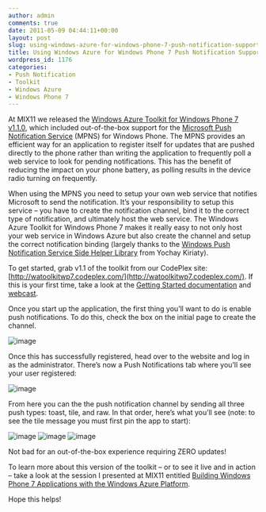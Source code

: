```yaml
---
author: admin
comments: true
date: 2011-05-09 04:44:11+00:00
layout: post
slug: using-windows-azure-for-windows-phone-7-push-notification-support
title: Using Windows Azure for Windows Phone 7 Push Notification Support
wordpress_id: 1176
categories:
- Push Notification
- Toolkit
- Windows Azure
- Windows Phone 7
---
```


At MIX11 we released the [Windows Azure Toolkit for Windows Phone 7 v1.1.0](http://watoolkitwp7.codeplex.com/releases/view/61952), which included out-of-the-box support for the [Microsoft Push Notification Service](http://msdn.microsoft.com/en-us/library/ff402558%28VS.92%29.aspx) (MPNS) for Windows Phone. The MPNS provides an efficient way for an application to register itself for updates that are pushed directly to the phone rather than writing the application to frequently poll a web service to look for pending notifications. This has the benefit of reducing the impact on your phone battery, as polling results in the device radio turning on frequently.

 

When using the MPNS you need to setup your own web service that notifies Microsoft to send the notification. It’s your responsibility to setup this service – you have to create the notification channel, bind it to the correct type of notification, and ultimately host the web service. The Windows Azure Toolkit for Windows Phone 7 makes it really easy to not only host your web service in Windows Azure but also create the channel and setup the correct notification binding (largely thanks to the [Windows Push Notification Service Side Helper Library](http://windowsteamblog.com/windows_phone/b/wpdev/archive/2011/01/14/windows-push-notification-server-side-helper-library.aspx) from Yochay Kiriaty).

 

To get started, grab v1.1 of the toolkit from our CodePlex site: [http://watoolkitwp7.codeplex.com/](http://watoolkitwp7.codeplex.com/). If this is your first time, take a look at the [Getting Started documentation](http://watoolkitwp7.codeplex.com/wikipage?title=Getting%20Started&referringTitle=Documentation) and [webcast](http://channel9.msdn.com/posts/Getting-Started-with-the-Windows-Azure-Toolkit-for-Windows-Phone-7).

 

Once you start up the application, the first thing you’ll want to do is enable push notifications. To do this, check the box on the initial page to create the channel.

 

![image](https://wadewegner.blob.core.windows.net/wordpress/2011/05/image.png)

 

Once this has successfully registered, head over to the website and log in as the administrator. There’s now a Push Notifications tab where you’ll see your user registered:

 

![image](https://wadewegner.blob.core.windows.net/wordpress/2011/05/image1.png)

 

From here you can the the push notification channel by sending all three push types: toast, tile, and raw. In that order, here’s what you’ll see (note: to see the tile message you must first pin the app to start):

 

![image](https://wadewegner.blob.core.windows.net/wordpress/2011/05/image2.png) ![image](https://wadewegner.blob.core.windows.net/wordpress/2011/05/image3.png) ![image](https://wadewegner.blob.core.windows.net/wordpress/2011/05/image4.png)

 

Not bad for an out-of-the-box experience requiring ZERO updates!

 

To learn more about this version of the toolkit – or to see it live and in action – take a look at the session I presented at MIX11 entitled [Building Windows Phone 7 Applications with the Windows Azure Platform](http://channel9.msdn.com/Events/MIX/MIX11/SVC02).

 

 

Hope this helps!
